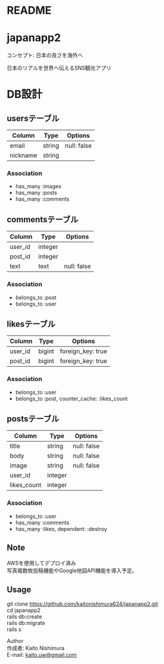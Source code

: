 # README

# japanapp2

コンセプト: 日本の良さを海外へ  

日本のリアルを世界へ伝えるSNS観光アプリ  





# DB設計

## usersテーブル
|Column|Type|Options|
|------|----|-------|
|email|string|null: false|
|nickname|string||


### Association
- has_many :images
- has_many :posts
- has_many :comments


## commentsテーブル
|Column|Type|Options|
|------|----|-------|
|user_id|integer||
|post_id|integer||
|text|text|null: false|

### Association
-  belongs_to :post
-  belongs_to :user 


## likesテーブル
|Column|Type|Options|
|------|----|-------|
|user_id|bigint|foreign_key: true|
|post_id|bigint|foreign_key: true|

### Association
- belongs_to :user
- belongs_to :post, counter_cache: :likes_count



## postsテーブル
|Column|Type|Options|
|------|----|-------|
|title|string|null: false|
|body|string|null: false|
|image|string|null: false|
|user_id|integer||
|likes_count|integer||


### Association
- belongs_to :user
- has_many :comments
- has_many :likes, dependent: :destroy


## Note

AWSを使用してデプロイ済み  
写真複数枚投稿機能やGoogle地図API機能を導入予定。  


## Usage
git clone https://github.com/kaitonishimura624/japanapp2.git  
cd japanapp2  
rails db:create  
rails db:migrate  
rails s  
  
  
Author  
作成者: Kaito Nishimura  
E-mail: kaito.uw@gmail.com  